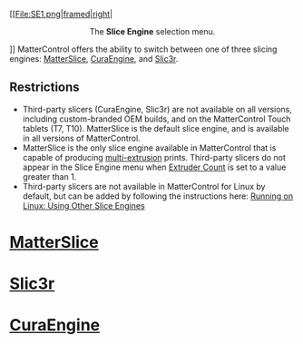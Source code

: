 \[\[[File:SE1.png|framed|right](File:SE1.png%7Cframed%7Cright)|

<center>

The **Slice Engine** selection menu.

</center>

\]\] MatterControl offers the ability to switch between one of three
slicing engines: [MatterSlice](matterslice),
[CuraEngine](curaengine), and [Slic3r](slic3r).

## Restrictions

  - Third-party slicers (CuraEngine, Slic3r) are not available on all
    versions, including custom-branded OEM builds, and on the
    MatterControl Touch tablets (T7, T10). MatterSlice is the default
    slice engine, and is available in all versions of MatterControl.
  - MatterSlice is the only slice engine available in MatterControl that
    is capable of producing
    [multi-extrusion](multi-extrusion) prints. Third-party
    slicers do not appear in the Slice Engine menu when [Extruder
    Count](settings/printer/features/hardware/extruder-count)
    is set to a value greater than 1.
  - Third-party slicers are not available in MatterControl for Linux by
    default, but can be added by following the instructions here:
    [Running on Linux: Using Other Slice
    Engines](development/running-on-linux#Using_Other_Slice_Engines)

# [MatterSlice](matterslice)

# [Slic3r](slic3r)

# [CuraEngine](curaengine)
